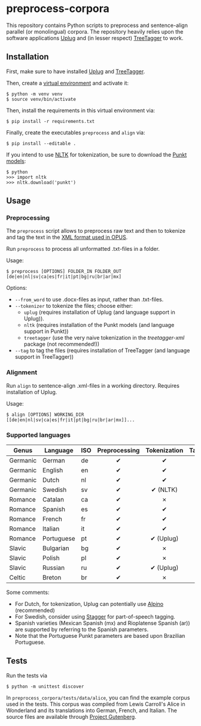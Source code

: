 # preprocess-corpora

This repository contains Python scripts to preprocess and sentence-align parallel (or monolingual) corpora. 
The repository heavily relies upon the software applications [Uplug](https://bitbucket.org/tiedemann/uplug/src/master/) and (in lesser respect) [TreeTagger](http://www.cis.uni-muenchen.de/~schmid/tools/TreeTagger/) to work.

## Installation

First, make sure to have installed [Uplug](https://bitbucket.org/tiedemann/uplug/src/master/) and [TreeTagger](http://www.cis.uni-muenchen.de/~schmid/tools/TreeTagger/).

Then, create a [virtual environment](https://docs.python.org/3/library/venv.html) and activate it:

    $ python -m venv venv
    $ source venv/bin/activate

Then, install the requirements in this virtual environment via:

    $ pip install -r requirements.txt

Finally, create the executables `preprocess` and `align` via:    
 
    $ pip install --editable .

If you intend to use [NLTK](https://www.nltk.org/) for tokenization, be sure to download the [Punkt models](https://www.nltk.org/api/nltk.tokenize.html?highlight=punkt#module-nltk.tokenize.punkt):

    $ python
    >>> import nltk
    >>> nltk.download('punkt')

## Usage

### Preprocessing

The `preprocess` script allows to preprocess raw text and then to tokenize and tag the text in the [XML format used in OPUS](http://opus.nlpl.eu/).

Run `preprocess` to process all unformatted .txt-files in a folder. 

Usage:

    $ preprocess [OPTIONS] FOLDER_IN FOLDER_OUT [de|en|nl|sv|ca|es|fr|it|pt|bg|ru|br|ar|mx]

Options:

- `--from_word` to use .docx-files as input, rather than .txt-files.
- `--tokenizer` to tokenize the files; choose either:
    - `uplug` (requires installation of Uplug (and language support in Uplug)).
    - `nltk` (requires installation of the Punkt models (and language support in Punkt))
    - `treetagger` (use the very naive tokenization in the *treetagger-xml* package (not recommended!))
- `--tag` to tag the files (requires installation of TreeTagger (and language support in TreeTagger))


### Alignment

Run `align` to sentence-align .xml-files in a working directory. Requires installation of Uplug.

Usage:

    $ align [OPTIONS] WORKING_DIR [[de|en|nl|sv|ca|es|fr|it|pt|bg|ru|br|ar|mx]]...

### Supported languages

| Genus    | Language   | ISO | Preprocessing | Tokenization | Tagging |
|----------|------------|-----|:-------------:|:------------:|:-------:|
| Germanic | German     | de  |       ✔       |      ✔       |    ✔    |
| Germanic | English    | en  |       ✔       |      ✔       |    ✔    |
| Germanic | Dutch      | nl  |       ✔       |      ✔       |    ✔    |
| Germanic | Swedish    | sv  |       ✔       |   ✔ (NLTK)   |    ✗    |
| Romance  | Catalan    | ca  |       ✔       |      ✗       |    ✔    |
| Romance  | Spanish    | es  |       ✔       |      ✔       |    ✔    |
| Romance  | French     | fr  |       ✔       |      ✔       |    ✔    |
| Romance  | Italian    | it  |       ✔       |      ✔       |    ✔    |
| Romance  | Portuguese | pt  |       ✔       |  ✔ (Uplug)   |    ✔    |
| Slavic   | Bulgarian  | bg  |       ✔       |      ✗       |    ✔    |
| Slavic   | Polish     | pl  |       ✔       |      ✗       |    ✗    |
| Slavic   | Russian    | ru  |       ✔       |  ✔ (Uplug)   |    ✔    |
| Celtic   | Breton     | br  |       ✔       |      ✗       |    ✗    |

Some comments:
- For Dutch, for tokenization, Uplug can potentially use [Alpino](https://www.let.rug.nl/vannoord/alp/Alpino/) (recommended)
- For Swedish, consider using [Stagger](https://www.ling.su.se/english/nlp/tools/stagger) for part-of-speech tagging.
- Spanish varieties (Mexican Spanish (mx) and Rioplatense Spanish (ar)) are supported by referring to the Spanish parameters.
- Note that the Portuguese Punkt parameters are based upon Brazilian Portuguese.

## Tests

Run the tests via

    $ python -m unittest discover

In `preprocess_corpora/tests/data/alice`, you can find the example corpus used in the tests.
This corpus was compiled from Lewis Carroll's Alice in Wonderland and its translations into German, French, and Italian.
The source files are available through [Project Gutenberg](http://www.gutenberg.org/).
